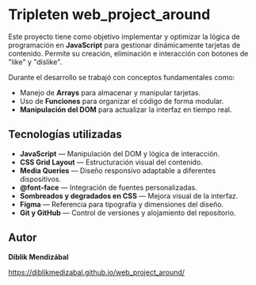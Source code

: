 # Tripleten web_project_around

Este proyecto tiene como objetivo implementar y optimizar la lógica de programación en **JavaScript** para gestionar dinámicamente tarjetas de contenido. Permite su creación, eliminación e interacción con botones de "like" y "dislike".

Durante el desarrollo se trabajó con conceptos fundamentales como:

- Manejo de **Arrays** para almacenar y manipular tarjetas.
- Uso de **Funciones** para organizar el código de forma modular.
- **Manipulación del DOM** para actualizar la interfaz en tiempo real.

## Tecnologías utilizadas

- **JavaScript** — Manipulación del DOM y lógica de interacción.
- **CSS Grid Layout** — Estructuración visual del contenido.
- **Media Queries** — Diseño responsivo adaptable a diferentes dispositivos.
- **@font-face** — Integración de fuentes personalizadas.
- **Sombreados y degradados en CSS** — Mejora visual de la interfaz.
- **Figma** — Referencia para tipografía y dimensiones del diseño.
- **Git y GitHub** — Control de versiones y alojamiento del repositorio.

## Autor

**Diblik Mendizábal**

https://diblikmedizabal.github.io/web_project_around/
